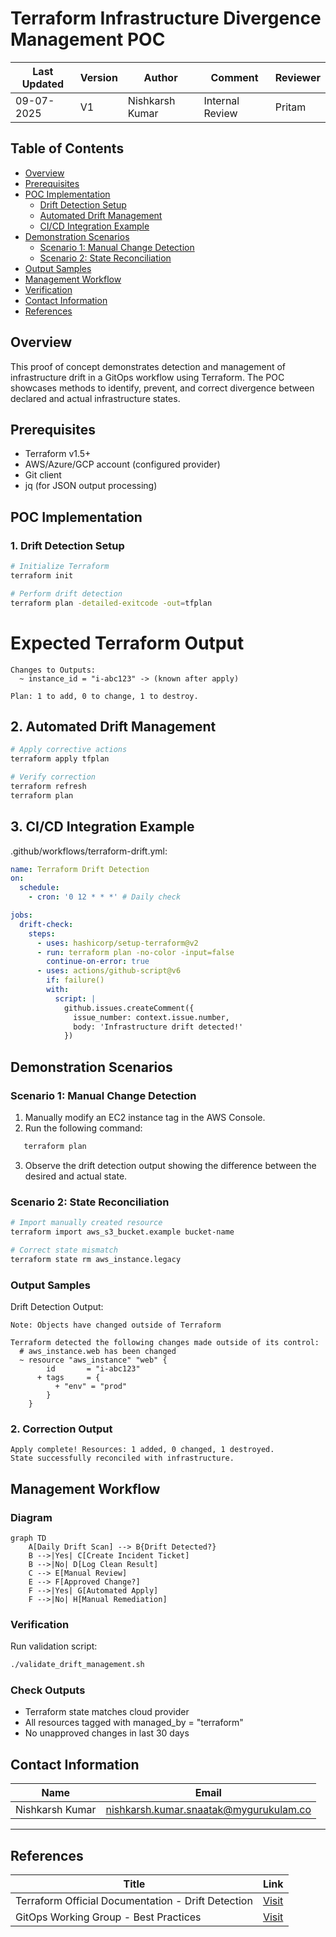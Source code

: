 # Terraform Infrastructure Divergence Management POC

| Last Updated | Version | Author          | Comment         | Reviewer |
|--------------|---------|-----------------|-----------------|----------|
|  09-07-2025  | V1      | Nishkarsh Kumar | Internal Review | Pritam   |

## Table of Contents
- [Overview](#overview)
- [Prerequisites](#prerequisites)
- [POC Implementation](#poc-implementation)
  - [Drift Detection Setup](#1-drift-detection-setup)
  - [Automated Drift Management](#2-automated-drift-management)
  - [CI/CD Integration Example](#3-cicd-integration-example)
- [Demonstration Scenarios](#demonstration-scenarios)
  - [Scenario 1: Manual Change Detection](#scenario-1-manual-change-detection)
  - [Scenario 2: State Reconciliation](#scenario-2-state-reconciliation)
- [Output Samples](#output-samples)
- [Management Workflow](#management-workflow)
- [Verification](#verification)
- [Contact Information](#contact-information)
- [References](#references)


## Overview
This proof of concept demonstrates detection and management of infrastructure drift in a GitOps workflow using Terraform. The POC showcases methods to identify, prevent, and correct divergence between declared and actual infrastructure states.

## Prerequisites
- Terraform v1.5+
- AWS/Azure/GCP account (configured provider)
- Git client
- jq (for JSON output processing)

## POC Implementation

### 1. Drift Detection Setup
```bash
# Initialize Terraform
terraform init

# Perform drift detection
terraform plan -detailed-exitcode -out=tfplan
```

# Expected Terraform Output
```text
Changes to Outputs:
  ~ instance_id = "i-abc123" -> (known after apply)

Plan: 1 to add, 0 to change, 1 to destroy.
```

## 2. Automated Drift Management

```bash
# Apply corrective actions
terraform apply tfplan

# Verify correction
terraform refresh
terraform plan
```

## 3. CI/CD Integration Example

.github/workflows/terraform-drift.yml:

```yaml
name: Terraform Drift Detection
on:
  schedule:
    - cron: '0 12 * * *' # Daily check

jobs:
  drift-check:
    steps:
      - uses: hashicorp/setup-terraform@v2
      - run: terraform plan -no-color -input=false
        continue-on-error: true
      - uses: actions/github-script@v6
        if: failure()
        with:
          script: |
            github.issues.createComment({
              issue_number: context.issue.number,
              body: 'Infrastructure drift detected!'
            })
```

## Demonstration Scenarios

### Scenario 1: Manual Change Detection

1. Manually modify an EC2 instance tag in the AWS Console.
2. Run the following command:
```bash
   terraform plan
```
3. Observe the drift detection output showing the difference between the desired and actual state.

### Scenario 2: State Reconciliation

```bash
# Import manually created resource
terraform import aws_s3_bucket.example bucket-name

# Correct state mismatch
terraform state rm aws_instance.legacy
```

### Output Samples

Drift Detection Output:

```text
Note: Objects have changed outside of Terraform

Terraform detected the following changes made outside of its control:
  # aws_instance.web has been changed
  ~ resource "aws_instance" "web" {
        id       = "i-abc123"
      + tags     = {
          + "env" = "prod"
        }
    }
```

### 2. Correction Output

```text
Apply complete! Resources: 1 added, 0 changed, 1 destroyed.
State successfully reconciled with infrastructure.
```

## Management Workflow

### Diagram

```mermaid
graph TD
    A[Daily Drift Scan] --> B{Drift Detected?}
    B -->|Yes| C[Create Incident Ticket]
    B -->|No| D[Log Clean Result]
    C --> E[Manual Review]
    E --> F[Approved Change?]
    F -->|Yes| G[Automated Apply]
    F -->|No| H[Manual Remediation]
```

### Verification

Run validation script:

```bash
./validate_drift_management.sh
```
### Check Outputs

- Terraform state matches cloud provider  
- All resources tagged with managed_by = "terraform"  
- No unapproved changes in last 30 days

## Contact Information  
| **Name**    | **Email**                |
|-------------|--------------------------|
| Nishkarsh Kumar     | nishkarsh.kumar.snaatak@mygurukulam.co  |  

---

## References  

| Title                          | Link                                                                 |  
|--------------------------------|----------------------------------------------------------------------|  
| Terraform Official Documentation - Drift Detection       | [Visit](https://developer.hashicorp.com/terraform/tutorials/state/resource-drift) |  
| GitOps Working Group - Best Practices                  | [Visit](https://www.gitops.tech/) |
